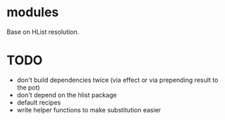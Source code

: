 # modules

Base on HList resolution.

# TODO
- don't build dependencies twice (via effect or via prepending result to the pot)
- don't depend on the hlist package
- default recipes
- write helper functions to make substitution easier
